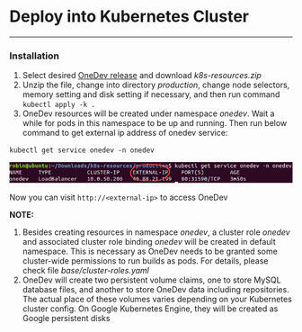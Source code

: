 # Deploy into Kubernetes Cluster
--------

### Installation

1. Select desired [OneDev release](https://code.onedev.io/projects/onedev-server/builds?query=%22Job%22+is+%22Release%22)  and download _k8s-resources.zip_
2. Unzip the file, change into directory _production_, change node selectors, memory setting and disk setting if necessary, and then run command `kubectl apply -k .`
3. OneDev resources will be created under namespace _onedev_. Wait a while for pods in this namespace to be up and running. Then run below command to get external ip address of onedev service:

  ```
  kubectl get service onedev -n onedev
  ```
  ![Onedev Service External Ip](../images/onedev-service-external-ip.png)

  Now you can visit `http://<external-ip>` to access OneDev
 
**NOTE:**

1. Besides creating resources in namespace _onedev_, a cluster role _onedev_ and associated cluster role binding _onedev_ will be created in default namespace. This is necessary as OneDev needs to be granted some cluster-wide permissions to run builds as pods. For details, please check file _base/cluster-roles.yaml_
2. OneDev will create two persistent volume claims, one to store MySQL database files, and another to store OneDev data including repositories. The actual place of these volumes varies depending on your Kubernetes cluster config. On Google Kubernetes Engine, they will be created as Google persistent disks